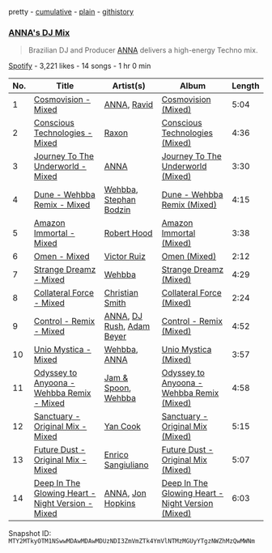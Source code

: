 pretty - [cumulative](/playlists/cumulative/37i9dQZF1DWSXhGIsh9lqr.md) - [plain](/playlists/plain/37i9dQZF1DWSXhGIsh9lqr) - [githistory](https://github.githistory.xyz/mackorone/spotify-playlist-archive/blob/main/playlists/plain/37i9dQZF1DWSXhGIsh9lqr)

### [ANNA's DJ Mix](https://open.spotify.com/playlist/37i9dQZF1DWSXhGIsh9lqr)

> Brazilian DJ and Producer <a href="spotify:artist:3wkaDi2HJV3eCaBJ4iH6om">ANNA</a> delivers a high\-energy Techno mix.

[Spotify](https://open.spotify.com/user/spotify) - 3,221 likes - 14 songs - 1 hr 0 min

| No. | Title | Artist(s) | Album | Length |
|---|---|---|---|---|
| 1 | [Cosmovision \- Mixed](https://open.spotify.com/track/73dxvs22dk2mX13YNjTPzZ) | [ANNA](https://open.spotify.com/artist/3wkaDi2HJV3eCaBJ4iH6om), [Ravid](https://open.spotify.com/artist/0skRhVJnuKDMGoLkqr1MAL) | [Cosmovision \(Mixed\)](https://open.spotify.com/album/34CVpD8983KMrh2EnzBsIG) | 5:04 |
| 2 | [Conscious Technologies \- Mixed](https://open.spotify.com/track/7ihdnVxIGwkSVQ2C63o79R) | [Raxon](https://open.spotify.com/artist/6gp9WP1OleU89x2gF9w2ID) | [Conscious Technologies \(Mixed\)](https://open.spotify.com/album/1xR77KeODWVVJIaBALoCTc) | 4:36 |
| 3 | [Journey To The Underworld \- Mixed](https://open.spotify.com/track/3GIRj82gjYlfv0qntob5Zk) | [ANNA](https://open.spotify.com/artist/3wkaDi2HJV3eCaBJ4iH6om) | [Journey To The Underworld \(Mixed\)](https://open.spotify.com/album/49jdXhXpwe5r3tnHxh4DyZ) | 3:30 |
| 4 | [Dune \- Wehbba Remix \- Mixed](https://open.spotify.com/track/5JaUpjfZfyZHGdbcleGzdF) | [Wehbba](https://open.spotify.com/artist/2UzAShzs3DO53bSZqvf8Ri), [Stephan Bodzin](https://open.spotify.com/artist/2nq2BeSbzExGAv3Y4HgUf7) | [Dune \- Wehbba Remix \(Mixed\)](https://open.spotify.com/album/0YW7nMPuKhyTNalhNyRa1T) | 4:15 |
| 5 | [Amazon Immortal \- Mixed](https://open.spotify.com/track/2gy76lDVBPnRDQv90SJx0A) | [Robert Hood](https://open.spotify.com/artist/5ipQlfnpRCtyOuhYqvPvQ8) | [Amazon Immortal \(Mixed\)](https://open.spotify.com/album/7GwsgvqoT610IlIdxtVDBY) | 3:38 |
| 6 | [Omen \- Mixed](https://open.spotify.com/track/6Nx9wakWKENtOo4JiVTrJD) | [Victor Ruiz](https://open.spotify.com/artist/0xgdNNa5mIbnJKp8AG8S4z) | [Omen \(Mixed\)](https://open.spotify.com/album/0gNOYxJK4MZhMhK3SJS8e2) | 2:12 |
| 7 | [Strange Dreamz \- Mixed](https://open.spotify.com/track/6CD2ZQKfzlXHa1WlIETbLi) | [Wehbba](https://open.spotify.com/artist/2UzAShzs3DO53bSZqvf8Ri) | [Strange Dreamz \(Mixed\)](https://open.spotify.com/album/4RxiFPUWwEREwmzJOTJqnM) | 4:29 |
| 8 | [Collateral Force \- Mixed](https://open.spotify.com/track/0W3bm32RMHMtFpqSN88B4O) | [Christian Smith](https://open.spotify.com/artist/0Z2EpubIhxnq4B6PV0I8n3) | [Collateral Force \(Mixed\)](https://open.spotify.com/album/0eVR56wNMD0BuapTGcDlME) | 2:24 |
| 9 | [Control \- Remix \- Mixed](https://open.spotify.com/track/0NoVbCq1LNMMjjf6Vn6OUu) | [ANNA](https://open.spotify.com/artist/3wkaDi2HJV3eCaBJ4iH6om), [DJ Rush](https://open.spotify.com/artist/6gBmUpKvNYtnQTSLK5vwS5), [Adam Beyer](https://open.spotify.com/artist/1btv9qmIpbp7q1ixCYNdHu) | [Control \- Remix \(Mixed\)](https://open.spotify.com/album/5Pej6LN1eqLDfgaOO6aoF6) | 4:52 |
| 10 | [Unio Mystica \- Mixed](https://open.spotify.com/track/0aurWoJm52smvZS99qyYRG) | [Wehbba](https://open.spotify.com/artist/2UzAShzs3DO53bSZqvf8Ri), [ANNA](https://open.spotify.com/artist/7K80yOTC0Id95gRaOxDG5u) | [Unio Mystica \(Mixed\)](https://open.spotify.com/album/76IrlSb1sSUzFbTXiiWEyA) | 3:57 |
| 11 | [Odyssey to Anyoona \- Wehbba Remix \- Mixed](https://open.spotify.com/track/38ofLnJdXW2TfzdTUc6my3) | [Jam & Spoon](https://open.spotify.com/artist/2MIKLLJyOv1o5u49KRbfH7), [Wehbba](https://open.spotify.com/artist/2UzAShzs3DO53bSZqvf8Ri) | [Odyssey to Anyoona \- Wehbba Remix \(Mixed\)](https://open.spotify.com/album/48sSJci1LjsruthLlky8W8) | 4:58 |
| 12 | [Sanctuary \- Original Mix \- Mixed](https://open.spotify.com/track/1aU5o5KT0N5s0zCOsp22fy) | [Yan Cook](https://open.spotify.com/artist/7b85knFTqgPmQmbUt77rYy) | [Sanctuary \- Original Mix \(Mixed\)](https://open.spotify.com/album/6PBDsiny87BK4nMQ1kkwEF) | 5:15 |
| 13 | [Future Dust \- Original Mix \- Mixed](https://open.spotify.com/track/0Ex80abikpbot0Mp6tsQjm) | [Enrico Sangiuliano](https://open.spotify.com/artist/1u7DsNFbakULvxnDGtMm90) | [Future Dust \- Original Mix \(Mixed\)](https://open.spotify.com/album/0ECUwhDidljdNR3yCM60AH) | 5:07 |
| 14 | [Deep In The Glowing Heart \- Night Version \- Mixed](https://open.spotify.com/track/5EOQWJcL9PrrAyEV2jjacK) | [ANNA](https://open.spotify.com/artist/3wkaDi2HJV3eCaBJ4iH6om), [Jon Hopkins](https://open.spotify.com/artist/7yxi31szvlbwvKq9dYOmFI) | [Deep In The Glowing Heart \- Night Version \(Mixed\)](https://open.spotify.com/album/1Y0wOI8u1XHEyxgE3oV8TD) | 6:03 |

Snapshot ID: `MTY2MTkyOTM1NSwwMDAwMDAwMDUzNDI3ZmVmZTk4YmVlNTMzMGUyYTgzNWZhMzQwMWNm`
